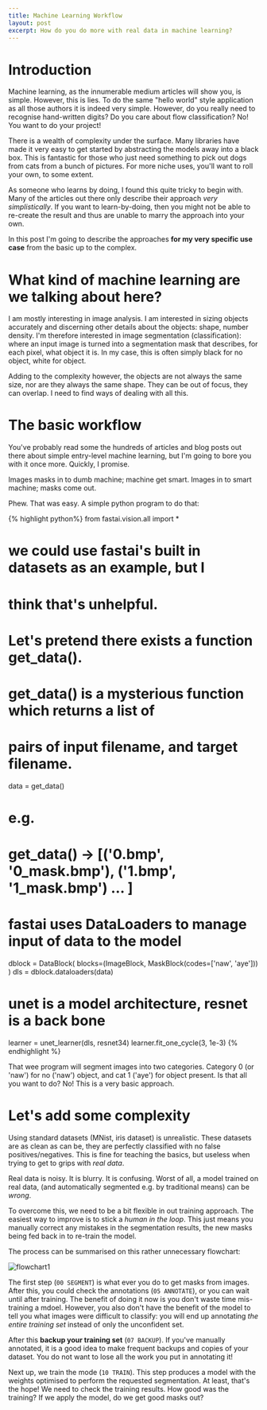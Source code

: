 ```yaml
---
title: Machine Learning Workflow
layout: post
excerpt: How do you do more with real data in machine learning?
---
```


# Introduction

Machine learning, as the innumerable medium articles will show you, is simple.
However, this is lies. To do the same "hello world" style application as all
those authors it is indeed very simple. However, do you really need to recognise
hand-written digits? Do you care about flow classification? No! You want to do
your project!

There is a wealth of complexity under the surface. Many libraries have made it
very easy to get started by abstracting the models away into a black box. This
is fantastic for those who just need something to pick out dogs from cats from a
bunch of pictures. For more niche uses, you'll want to roll your own, to some
extent.

As someone who learns by doing, I found this quite tricky to begin with. Many of
the articles out there only describe their approach *very simplistically*. If
you want to learn-by-doing, then you might not be able to re-create the result
and thus are unable to marry the approach into your own.

In this post I'm going to describe the approaches **for my very specific use
case** from the basic up to the complex.



# What kind of machine learning are we talking about here?

I am mostly interesting in image analysis. I am interested in sizing objects
accurately and discerning other details about the objects: shape, number
density. I'm therefore interested in image segmentation (classification): where
an input image is turned into a segmentation mask that describes, for each
pixel, what object it is. In my case, this is often simply black for no object,
white for object.

Adding to the complexity however, the objects are not always the same size, nor
are they always the same shape. They can be out of focus, they can overlap. I
need to find ways of dealing with all this.


# The basic workflow

You've probably read some the hundreds of articles and blog posts out
there about simple entry-level machine learning, but I'm going to bore you with
it once more. Quickly, I promise.

Images masks in to dumb machine; machine get smart. Images in to smart machine;
masks come out.

Phew. That was easy. A simple python program to do that:

{% highlight python%}
from fastai.vision.all import *

# we could use fastai's built in datasets as an example, but I
# think that's unhelpful.

# Let's pretend there exists a function get_data().
# get_data() is a mysterious function which returns a list of
# pairs of input filename, and target filename.
data = get_data()

# e.g.
# get_data() -> [('0.bmp', '0_mask.bmp'), ('1.bmp', '1_mask.bmp') ... ]

# fastai uses DataLoaders to manage input of data to the model
dblock = DataBlock(
    blocks=(ImageBlock, MaskBlock(codes=['naw', 'aye']))
)
dls = dblock.dataloaders(data)

# unet is a model architecture, resnet is a back bone
learner = unet_learner(dls, resnet34)
learner.fit_one_cycle(3, 1e-3)
{% endhighlight %}

That wee program will segment images into two categories. Category 0 (or 'naw')
for no ('naw') object, and cat 1 ('aye') for object present. Is that all you
want to do? No! This is a very basic approach.



# Let's add some complexity

Using standard datasets (MNist, iris dataset) is unrealistic. These datasets are
as clean as can be, they are perfectly classified with no false
positives/negatives. This is fine for teaching the basics, but useless when
trying to get to grips with *real data*.

Real data is noisy. It is blurry. It is confusing. Worst of all, a model trained
on real data, (and automatically segmented e.g. by traditional means) can be
*wrong*.

To overcome this, we need to be a bit flexible in out training approach. The
easiest way to improve is to stick a *human in the loop*. This just means you
manually correct any mistakes in the segmentation results, the new masks being
fed back in to re-train the model.

The process can be summarised on this rather unnecessary flowchart:

![flowchart1](/img/ml_flowchart1.svg)

The first step (`00 SEGMENT`) is what ever you do to get masks from images.
After this, you could check the annotations (`05 ANNOTATE`), or you can wait
until after training. The benefit of doing it now is you don't waste time
mis-training a mdoel. However, you also don't have the benefit of the model to
tell you what images were difficult to classify: you will end up annotating *the
entire training set* instead of only the unconfident set.

After this **backup your training set** (`07 BACKUP`). If you've manually
annotated, it is a good idea to make frequent backups and copies of your
dataset. You do not want to lose all the work you put in annotating it!

Next up, we train the mode (`10 TRAIN`). This step produces a model with the
weights optimised to perform the requested segmentation. At least, that's the
hope! We need to check the training results. How good was the training? If we
apply the model, do we get good masks out?

